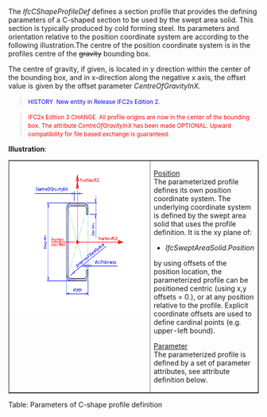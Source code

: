 ﻿The _IfcCShapeProfileDef_ defines a section profile that provides the defining parameters of a C-shaped section to be used by the swept area solid. This section is typically produced by cold forming steel. Its parameters and orientation relative to the position coordinate system are according to the following illustration.The centre of the position coordinate system is in the profiles centre of the ~~gravity~~ bounding box.

The centre of gravity, if given, is located in y direction within the center of the bounding box, and in x-direction along the negative x axis, the offset value is given by the offset parameter _CentreOfGravityInX._

> <font color="#0000ff"><small>HISTORY&nbsp;
New entity in
Release IFC2x Edition 2.</small>
  </font>

> <small><font color="#ff0000">IFC2x
Edition 3
CHANGE&nbsp; All profile
origins are now in the center of the bounding box. The attribute <i>CentreOfGravityInX</i>
has been made OPTIONAL. Upward compatibility for file based exchange is
guaranteed.</font></small>

**Illustration**:

<table style="text-align: left; width: 100%;" border="1" cellpadding="2" cellspacing="2">
  <tbody>
    <tr>
      <td style="vertical-align: top; text-align: left; width: 420px;"><a href="drawings/IfcCShapeProfileDef.dwf"><img src="figures/ifccshapeprofiledef.gif" alt="C-shape profile" border="0" height="300" width="400"></a></td>
      <td style="vertical-align: top; text-align: left;">
      <p><u>Position</u> <br>
The parameterized profile defines its own position coordinate system.
The underlying
coordinate system is defined by the swept area solid
that uses the profile definition. It is the xy plane of:</p>
      <ul>
        <li><i>IfcSweptAreaSolid.Position</i></li>
      </ul>
by using offsets of the position location, the parameterized profile
can be positioned centric (using x,y offsets = 0.), or at any position
relative to the profile. Explicit coordinate offsets are used to define
cardinal points (e.g. upper-left bound).<span style="font-style: italic;"></span>
      <p><u>Parameter</u> <br>
The parameterized profile
is defined by a set of parameter attributes, see attribute definition
below.</p>
      </td>
    </tr>
  </tbody>
</table>

Table: Parameters of C-shape profile definition